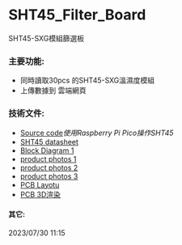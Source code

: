 # SHT45_Filter_Board
SHT45-SXG模組篩選板
### 主要功能:  
* 同時讀取30pcs 的SHT45-SXG溫濕度模組
* 上傳數據到 雲端網頁

### 技術文件:  
* [Source code](./Code)*使用Raspberry Pi Pico操作SHT45*
* [SHT45 datasheet](https://sensirion.com/products/catalog/SHT45/)
* [Block Diagram 1](./Document/SHT45_Module_Quality_Filter.png)
* [product photos 1](./Document/成品圖1.png)
* [product photos 2](./Document/成品圖2.png)
* [product photos 3](./Document/成品圖3.png)
* [PCB Layotu](./Circuit/SHT45_Module_SXG_layotu.png)
* [PCB 3D渲染](./Circuit/SHT45_Module_SXG_3D.png)

#### 其它:  
2023/07/30 11:15 
